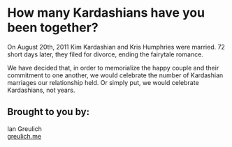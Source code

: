 How many Kardashians have you been together?
===
On August 20th, 2011 Kim Kardashian and Kris Humphries were married. 72 short days later, they filed for divorce, ending the fairytale romance.

We have decided that, in order to memorialize the happy couple and their commitment to one another, we would celebrate the number of Kardashian marriages our relationship held. Or simply put, we would celebrate Kardashians, not years.

Brought to you by:
---
Ian Greulich  
[greulich.me](http://www.greulich.me)